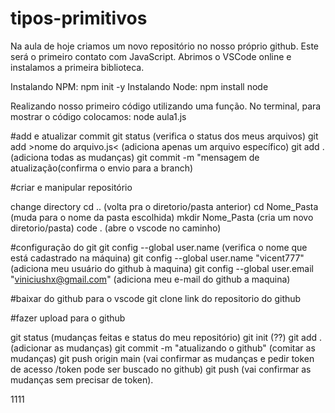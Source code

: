 # tipos-primitivos
Na aula de hoje criamos um novo repositório no nosso próprio github.
Este será o primeiro contato com JavaScript.
Abrimos o VSCode online e instalamos a primeira biblioteca.

Instalando NPM: npm init -y
Instalando Node: npm install node

Realizando nosso primeiro código utilizando uma função. No terminal, para mostrar o código colocamos: node aula1.js

#add e atualizar commit
git status (verifica o status dos meus arquivos)
git add >nome do arquivo.js< (adiciona apenas um arquivo específico)
git add . (adiciona todas as mudanças)
git commit -m "mensagem de atualização(confirma o envio para a branch)

#criar e manipular repositório

change directory
cd .. (volta pra o diretorio/pasta anterior)
cd Nome_Pasta (muda para o nome da pasta escolhida)
mkdir Nome_Pasta (cria um novo diretorio/pasta)
code . (abre o vscode no caminho)

#configuração do git
git config --global user.name (verifica o nome que está cadastrado na máquina)
git config --global user.name "vicent777" (adiciona meu usuário do github à maquina) 
git config --global user.email "viniciushx@gmail.com" (adiciona meu e-mail do github a maquina)

#baixar do github para o vscode
git clone link do repositorio do github

#fazer upload para o github

git status (mudanças feitas e status do meu repositório)
git init (??)
git add . (adicionar as mudanças)
git commit -m "atualizando o github" (comitar as mudanças)
git push origin main (vai confirmar as mudanças e pedir token de acesso /token pode ser buscado no github)
git push (vai confirmar as mudanças sem precisar de token).

1111